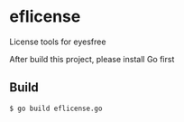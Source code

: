 # eflicense
License tools for eyesfree

After build this project, please install Go first
## Build 
`$ go build eflicense.go`
